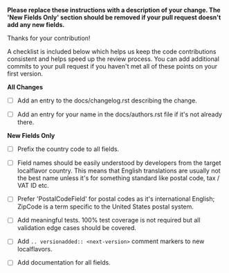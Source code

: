**Please replace these instructions with a description of your change. The
'New Fields Only' section should be removed if your pull request
doesn't add any new fields.**

Thanks for your contribution!

A checklist is included below which helps us keep the code contributions
consistent and helps speed up the review process. You can add additional
commits to your pull request if you haven't met all of these points on your
first version.

**All Changes**

- [ ] Add an entry to the docs/changelog.rst describing the change.

- [ ] Add an entry for your name in the docs/authors.rst file if it's not
      already there.

**New Fields Only**

- [ ] Prefix the country code to all fields.

- [ ] Field names should be easily understood by developers from the target
      localflavor country. This means that English translations are usually
      not the best name unless it's for something standard like postal code,
      tax / VAT ID etc.

- [ ] Prefer '<country code>PostalCodeField' for postal codes as it's
      international English; ZipCode is a term specific to the United
      States postal system.

- [ ] Add meaningful tests. 100% test coverage is not required but all
      validation edge cases should be covered.

- [ ] Add `.. versionadded:: <next-version>` comment markers to new
      localflavors.

- [ ] Add documentation for all fields.
